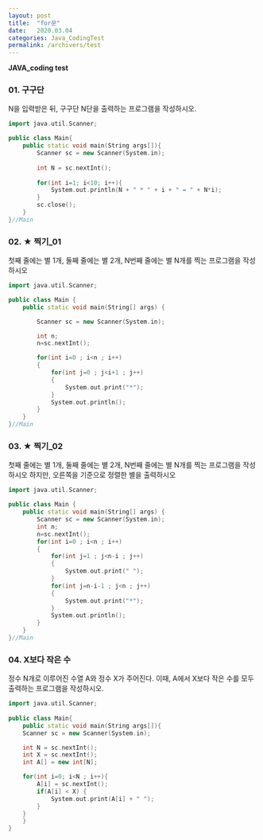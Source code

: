 ```yaml
---
layout: post
title:  "for문"
date:   2020.03.04
categories: Java_CodingTest
permalink: /archivers/test
---
```


**JAVA_coding test**  

### 01. 구구단
N을 입력받은 뒤, 구구단 N단을 출력하는 프로그램을 작성하시오.

~~~cpp
import java.util.Scanner;

public class Main{
    public static void main(String args[]){
        Scanner sc = new Scanner(System.in);
        
        int N = sc.nextInt();
        
        for(int i=1; i<10; i++){
            System.out.println(N + " * " + i + " = " + N*i);
        }
        sc.close();
    }
}//Main
~~~

### 02. ★ 찍기_01
첫째 줄에는 별 1개, 둘째 줄에는 별 2개, N번째 줄에는 별 N개를 찍는 프로그램을 작성하시오
~~~cpp
import java.util.Scanner;

public class Main {
    public static void main(String[] args) {

        Scanner sc = new Scanner(System.in);

        int n;
        n=sc.nextInt();

        for(int i=0 ; i<n ; i++)
        {
            for(int j=0 ; j<i+1 ; j++)
            {
                System.out.print("*");
            }
            System.out.println();
        }
    }
}//Main
~~~

### 03. ★ 찍기_02
첫째 줄에는 별 1개, 둘째 줄에는 별 2개, N번째 줄에는 별 N개를 찍는 프로그램을 작성하시오
하지만, 오른쪽을 기준으로 정렬한 별을 출력하시오

~~~cpp
import java.util.Scanner;

public class Main {
    public static void main(String[] args) {
        Scanner sc = new Scanner(System.in);
        int n;
        n=sc.nextInt();
        for(int i=0 ; i<n ; i++)
        {
            for(int j=1 ; j<n-i ; j++)
            {
                System.out.print(" ");
            }
            for(int j=n-i-1 ; j<n ; j++)
            {
                System.out.print("*");
            }
            System.out.println();
        }
    }
}//Main
~~~

### 04. X보다 작은 수
정수 N개로 이루어진 수열 A와 정수 X가 주어진다. 
이때, A에서 X보다 작은 수를 모두 출력하는 프로그램을 작성하시오.
~~~cpp
import java.util.Scanner;
		
public class Main{
    public static void main(String args[]){
	Scanner sc = new Scanner(System.in);

	int N = sc.nextInt();
	int X = sc.nextInt();
	int A[] = new int[N];

	for(int i=0; i<N ; i++){
		A[i] = sc.nextInt();
		if(A[i] < X) {
			System.out.print(A[i] + " ");          
		}
	} 
    }
}
~~~
